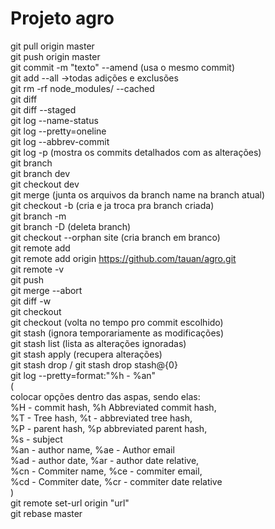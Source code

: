# Projeto agro

git pull origin master  
git push origin master  
git commit -m "texto" --amend (usa o mesmo commit)  
git add --all  ->todas adições e exclusões  
git rm -rf node_modules/ --cached  
git diff  
git diff --staged  
git log --name-status  
git log --pretty=oneline  
git log --abbrev-commit  
git log -p (mostra os commits detalhados com as alterações)  
git branch  
git branch dev  
git checkout dev  
git merge <branch name> (junta os arquivos da branch name na branch atual)  
git checkout -b <name> (cria e ja troca pra branch criada)  
git branch -m <new name>  
git branch -D <name of branch> (deleta branch)  
git checkout --orphan site (cria branch em branco)  
git remote add <origin> <repository>  
git remote add origin https://github.com/tauan/agro.git  
git remote -v  
git push <origin> <branch>  
git merge --abort  
git diff -w  
git checkout <name file>  
git checkout <commit> (volta no tempo pro commit escolhido)  
git stash (ignora temporariamente as modificações)  
git stash list (lista as alterações ignoradas)  
git stash apply (recupera alterações)  
git stash drop <number of stash> / git stash drop stash@{0}  
git log --pretty=format:"%h - %an"   
(  
	colocar opções dentro das aspas, sendo elas:   
	%H - commit hash, %h Abbreviated commit hash,   
	%T - Tree hash, %t - abbreviated tree hash,   
	%P - parent hash, %p abbreviated parent hash,   
	%s - subject  
	%an - author name, %ae - Author email  
	%ad - author date, %ar - author date relative,  
	%cn - Commiter name, %ce - commiter email,  
	%cd - Commiter date, %cr - commiter date relative  
)   
git remote set-url origin "url"  
git rebase master
